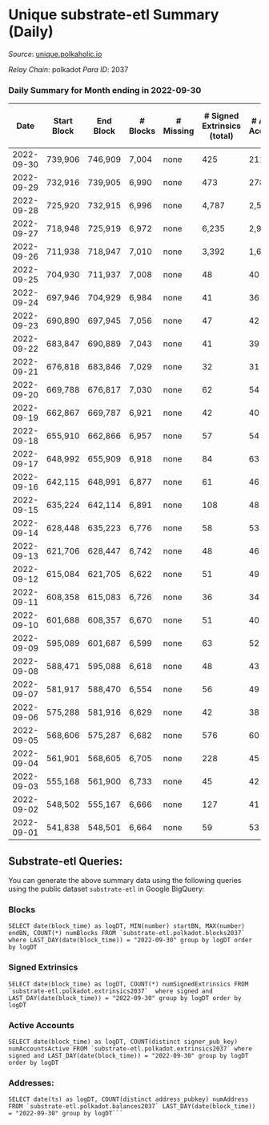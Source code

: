# Unique substrate-etl Summary (Daily)

_Source_: [unique.polkaholic.io](https://unique.polkaholic.io)

*Relay Chain*: polkadot
*Para ID*: 2037



### Daily Summary for Month ending in 2022-09-30


| Date | Start Block | End Block | # Blocks | # Missing | # Signed Extrinsics (total) | # Active Accounts | # Addresses with Balances | # Events | # Transfers | # XCM Transfers In | # XCM Transfers Out |
| ---- | ----------- | --------- | -------- | --------- | --------------------------- | ----------------- | ------------------------- | -------- | ----------- | ------------------ | ------------------- |
| 2022-09-30 | 739,906 | 746,909 | 7,004 | none  | 425 | 211 | 14,973 | 17,252 | 285  |   |   |
| 2022-09-29 | 732,916 | 739,905 | 6,990 | none  | 473 | 278 |  | 17,499 | 312  |   |   |
| 2022-09-28 | 725,920 | 732,915 | 6,996 | none  | 4,787 | 2,500 |  | 40,845 | 3,534  |   |   |
| 2022-09-27 | 718,948 | 725,919 | 6,972 | none  | 6,235 | 2,907 |  | 48,831 | 4,619  |   |   |
| 2022-09-26 | 711,938 | 718,947 | 7,010 | none  | 3,392 | 1,673 |  | 33,695 | 2,227  |   |   |
| 2022-09-25 | 704,930 | 711,937 | 7,008 | none  | 48 | 40 |  | 15,241 | 7  |   |   |
| 2022-09-24 | 697,946 | 704,929 | 6,984 | none  | 41 | 36 |  | 15,161 | 2  |   |   |
| 2022-09-23 | 690,890 | 697,945 | 7,056 | none  | 47 | 42 |  | 15,342 | 1  |   |   |
| 2022-09-22 | 683,847 | 690,889 | 7,043 | none  | 41 | 39 |  | 15,322 | 9  |   |   |
| 2022-09-21 | 676,818 | 683,846 | 7,029 | none  | 32 | 31 |  | 15,205 | 2  |   |   |
| 2022-09-20 | 669,788 | 676,817 | 7,030 | none  | 62 | 54 |  | 15,410 | 16  |   |   |
| 2022-09-19 | 662,867 | 669,787 | 6,921 | none  | 42 | 40 | 11,565 | 15,091 | 5  |   |   |
| 2022-09-18 | 655,910 | 662,866 | 6,957 | none  | 57 | 54 | 11,551 | 15,177 | 2  |   |   |
| 2022-09-17 | 648,992 | 655,909 | 6,918 | none  | 84 | 63 | 11,551 | 15,238 | 19  |   |   |
| 2022-09-16 | 642,115 | 648,991 | 6,877 | none  | 61 | 46 | 11,549 | 15,069 | 17  |   |   |
| 2022-09-15 | 635,224 | 642,114 | 6,891 | none  | 108 | 48 | 11,544 | 15,346 | 60  |   |   |
| 2022-09-14 | 628,448 | 635,223 | 6,776 | none  | 58 | 53 | 11,536 | 14,864 | 10  |   |   |
| 2022-09-13 | 621,706 | 628,447 | 6,742 | none  | 48 | 46 | 11,533 | 14,798 | 3  |   |   |
| 2022-09-12 | 615,084 | 621,705 | 6,622 | none  | 51 | 49 |  | 14,437 |   |   |   |
| 2022-09-11 | 608,358 | 615,083 | 6,726 | none  | 36 | 34 |  | 14,583 | 1  |   |   |
| 2022-09-10 | 601,688 | 608,357 | 6,670 | none  | 51 | 40 |  | 14,542 | 5  |   |   |
| 2022-09-09 | 595,089 | 601,687 | 6,599 | none  | 63 | 52 | 11,510 | 14,457 | 10  |   |   |
| 2022-09-08 | 588,471 | 595,088 | 6,618 | none  | 48 | 43 | 11,507 | 14,432 | 8  |   |   |
| 2022-09-07 | 581,917 | 588,470 | 6,554 | none  | 56 | 49 | 11,506 | 14,355 | 11  |   |   |
| 2022-09-06 | 575,288 | 581,916 | 6,629 | none  | 42 | 38 |  | 14,451 | 1  |   |   |
| 2022-09-05 | 568,606 | 575,287 | 6,682 | none  | 576 | 60 |  | 17,341 | 83  |   |   |
| 2022-09-04 | 561,901 | 568,605 | 6,705 | none  | 228 | 45 |  | 87,352 | 4  |   |   |
| 2022-09-03 | 555,168 | 561,900 | 6,733 | none  | 45 | 42 |  | 14,646 | 2  |   |   |
| 2022-09-02 | 548,502 | 555,167 | 6,666 | none  | 127 | 41 |  | 15,032 | 93  |   |   |
| 2022-09-01 | 541,838 | 548,501 | 6,664 | none  | 59 | 53 |  | 14,568 | 3  |   |   |

## Substrate-etl Queries:
You can generate the above summary data using the following queries using the public dataset `substrate-etl` in Google BigQuery:


### Blocks
```
SELECT date(block_time) as logDT, MIN(number) startBN, MAX(number) endBN, COUNT(*) numBlocks FROM `substrate-etl.polkadot.blocks2037`  where LAST_DAY(date(block_time)) = "2022-09-30" group by logDT order by logDT
```


### Signed Extrinsics
```
SELECT date(block_time) as logDT, COUNT(*) numSignedExtrinsics FROM `substrate-etl.polkadot.extrinsics2037`  where signed and LAST_DAY(date(block_time)) = "2022-09-30" group by logDT order by logDT
```


### Active Accounts
```
SELECT date(block_time) as logDT, COUNT(distinct signer_pub_key) numAccountsActive FROM `substrate-etl.polkadot.extrinsics2037` where signed and LAST_DAY(date(block_time)) = "2022-09-30" group by logDT order by logDT
```


### Addresses:
```
SELECT date(ts) as logDT, COUNT(distinct address_pubkey) numAddress FROM `substrate-etl.polkadot.balances2037` LAST_DAY(date(block_time)) = "2022-09-30" group by logDT```

